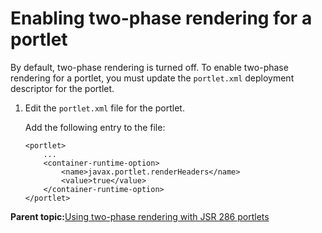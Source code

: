 # Enabling two-phase rendering for a portlet

By default, two-phase rendering is turned off. To enable two-phase rendering for a portlet, you must update the `portlet.xml` deployment descriptor for the portlet.

1.  Edit the `portlet.xml` file for the portlet.

    Add the following entry to the file:

    ```
    <portlet>
        ...
        <container-runtime-option>
            <name>javax.portlet.renderHeaders</name>
            <value>true</value>
        </container-runtime-option>
    </portlet>
    ```


**Parent topic:**[Using two-phase rendering with JSR 286 portlets](../dev-portlet/jsr2phase_overview.md)

